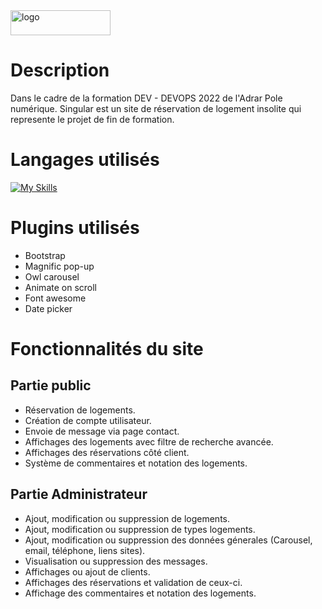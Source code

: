 <img src="https://images2.imgbox.com/3b/08/J7UTi37n_o.png" alt="logo" style="width:160px;height:40px;">

# Description
Dans le cadre de la formation DEV - DEVOPS 2022 de l'Adrar Pole numérique. Singular est un site de réservation de logement insolite qui represente le projet de fin de formation. 

# Langages utilisés
[![My Skills](https://skills.thijs.gg/icons?i=js,html,css,php)](https://skills.thijs.gg)

# Plugins utilisés

<ul>
  <li>Bootstrap</li>
  <li>Magnific pop-up</li>
  <li>Owl carousel</li>
  <li>Animate on scroll</li>
  <li>Font awesome</li>
  <li>Date picker</li>
</ul>

# Fonctionnalités du site

<h2>Partie public</h2>
<ul>
  <li>Réservation de logements.</li>
  <li>Création de compte utilisateur.</li>
  <li>Envoie de message via page contact.</li>
  <li>Affichages des logements avec filtre de recherche avancée.</li>
  <li>Affichages des réservations côté client.</li>
  <li>Système de commentaires et notation des logements.</li>
</ul>

<h2> Partie Administrateur</h2>
<ul>
  <li>Ajout, modification ou suppression de logements.</li>
  <li>Ajout, modification ou suppression de types logements.</li>
  <li>Ajout, modification ou suppression des données génerales (Carousel, email, téléphone, liens sites).</li>
  <li>Visualisation ou suppression des messages.</li>
  <li>Affichages ou ajout de clients.</li>
  <li>Affichages des réservations et validation de ceux-ci.</li>
  <li>Affichage des commentaires et notation des logements.</li>
</ul>
